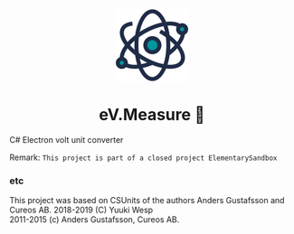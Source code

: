 <!-- Logo -->
<p align="center">
  <a href="#">
    <img height="128" width="128" src="https://raw.githubusercontent.com/0xF6/eV/master/icon/icon.png">
  </a>
</p>

<!-- Name -->
<h1 align="center">
  eV.Measure 🧲
</h1> 
C# Electron volt unit converter   

Remark: 
  `This project is part of a closed project ElementarySandbox`  

### etc
This project was based on CSUnits of the authors Anders Gustafsson and Cureos AB. 
2018-2019 (C) Yuuki Wesp  
2011-2015 (c) Anders Gustafsson, Cureos AB. 
